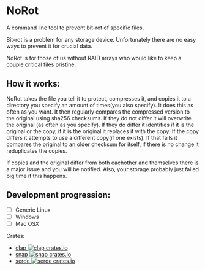 # NoRot
A command line tool to prevent bit-rot of specific files.

Bit-rot is a problem for any storage device. Unfortunately there are no easy ways to prevent it for crucial data.

NoRot is for those of us without RAID arrays who would like to keep a couple critical files pristine.

How it works:
-

NoRot takes the file you tell it to protect, compresses it, and copies it to a directory you specify an amount of times(you also specify). It does this as often as you want. It then regularly compares the compressed version to the original using sha256 checksums. If they do not differ it will overwrite the original (as often as you specify). If they do differ it identifies if it is the original or the copy, if it is the original it replaces it with the copy. If the copy differs it attempts to use a different copy(if one exists). If that fails it compares the original to an older checksum for itself, if there is no change it reduplicates the copies.

If copies and the original differ from both eachother and themselves there is a major issue and you will be notified. Also, your storage probably just failed big time if this happens.

Development progression:
-

- [ ] Generic Linux
- [ ] Windows
- [ ] Mac OSX

Crates:

- [clap ![clap crates.io](https://img.shields.io/crates/v/clap.svg)](https://crates.io/crates/clap)
- [snap ![snap crates.io](https://img.shields.io/crates/v/snap.svg)](https://crates.io/crates/snap)
- [serde ![serde crates.io](https://img.sheilds.io/crates/v/snap.svg)](https://crates.io/crates/serde)
